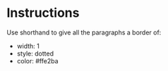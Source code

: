 # Instructions  

Use shorthand to give all the paragraphs a border of:
  - width: 1
  - style: dotted
  - color: #ffe2ba
